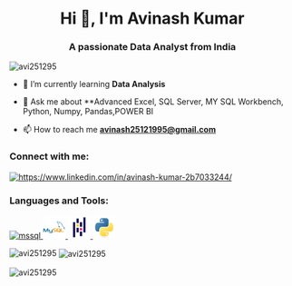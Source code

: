 <h1 align="center">Hi 👋, I'm Avinash Kumar</h1>
<h3 align="center">A passionate Data Analyst from India</h3>

<p align="left"> <img src="https://komarev.com/ghpvc/?username=avi251295&label=Profile%20views&color=0e75b6&style=flat" alt="avi251295" /> </p>

- 🌱 I’m currently learning **Data Analysis**

- 💬 Ask me about **Advanced Excel, SQL Server, MY SQL Workbench, Python, Numpy, Pandas,POWER BI

- 📫 How to reach me **avinash25121995@gmail.com**

<h3 align="left">Connect with me:</h3>
<p align="left">
<a href="https://linkedin.com/in/https://www.linkedin.com/in/avinash-kumar-2b7033244/" target="blank"><img align="center" src="https://raw.githubusercontent.com/rahuldkjain/github-profile-readme-generator/master/src/images/icons/Social/linked-in-alt.svg" alt="https://www.linkedin.com/in/avinash-kumar-2b7033244/" height="30" width="40" /></a>
</p>

<h3 align="left">Languages and Tools:</h3>
<p align="left"> <a href="https://www.microsoft.com/en-us/sql-server" target="_blank" rel="noreferrer"> <img src="https://www.svgrepo.com/show/303229/microsoft-sql-server-logo.svg" alt="mssql" width="40" height="40"/> </a> <a href="https://www.mysql.com/" target="_blank" rel="noreferrer"> <img src="https://raw.githubusercontent.com/devicons/devicon/master/icons/mysql/mysql-original-wordmark.svg" alt="mysql" width="40" height="40"/> </a> <a href="https://pandas.pydata.org/" target="_blank" rel="noreferrer"> <img src="https://raw.githubusercontent.com/devicons/devicon/2ae2a900d2f041da66e950e4d48052658d850630/icons/pandas/pandas-original.svg" alt="pandas" width="40" height="40"/> </a> <a href="https://www.python.org" target="_blank" rel="noreferrer"> <img src="https://raw.githubusercontent.com/devicons/devicon/master/icons/python/python-original.svg" alt="python" width="40" height="40"/> </a> </p>

<p><img align="left" src="https://github-readme-stats.vercel.app/api/top-langs?username=avi251295&show_icons=true&locale=en&layout=compact" alt="avi251295" /></p>

<p>&nbsp;<img align="center" src="https://github-readme-stats.vercel.app/api?username=avi251295&show_icons=true&locale=en" alt="avi251295" /></p>

<p><img align="center" src="https://github-readme-streak-stats.herokuapp.com/?user=avi251295&" alt="avi251295" /></p>
